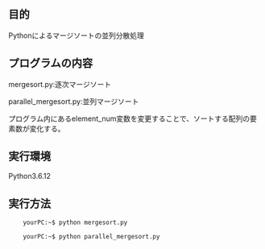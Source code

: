 ## 目的
Pythonによるマージソートの並列分散処理

## プログラムの内容
mergesort.py:逐次マージソート

parallel_mergesort.py:並列マージソート

プログラム内にあるelement_num変数を変更することで、ソートする配列の要素数が変化する。

## 実行環境
Python3.6.12

## 実行方法
````console
    yourPC:~$ python mergesort.py
````

````console
    yourPC:~$ python parallel_mergesort.py
````